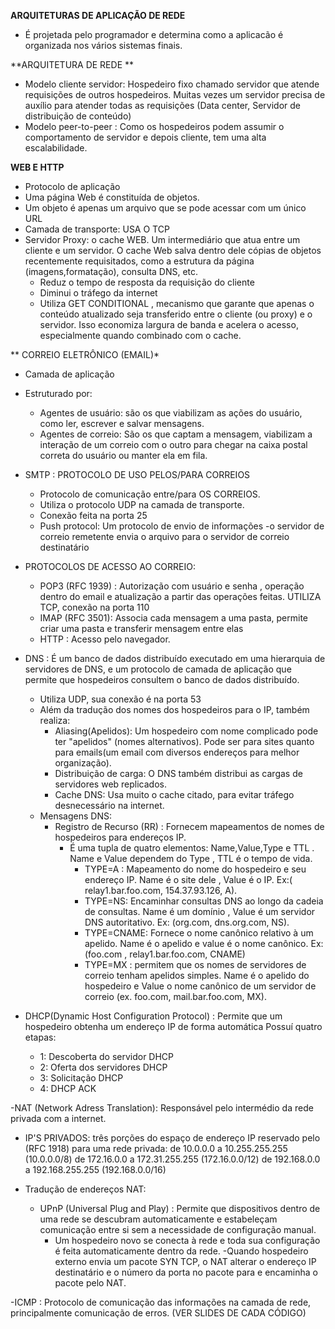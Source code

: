 **ARQUITETURAS DE APLICAÇÃO DE REDE**
- É projetada pelo programador e determina como a aplicacão é organizada nos vários sistemas finais.

**ARQUITETURA DE REDE **
- Modelo cliente servidor: Hospedeiro fixo chamado servidor que atende requisições de outros hospedeiros. Muitas vezes um servidor precisa de auxílio para atender todas as requisições (Data center, Servidor de distribuição de conteúdo)
- Modelo peer-to-peer : Como os hospedeiros podem assumir o comportamento de servidor e depois cliente, tem uma alta escalabilidade. 

**WEB E HTTP**
- Protocolo de aplicação
- Uma página Web é constituída de objetos.
- Um objeto é apenas um arquivo que se pode acessar com um único URL
- Camada de transporte: USA O TCP
- Servidor Proxy: o cache WEB. Um intermediário que atua entre um cliente e um servidor. O cache Web salva dentro dele cópias de objetos recentemente requisitados, como a estrutura da página (imagens,formatação), consulta DNS, etc.
  - Reduz o tempo de resposta da requisição do cliente
  - Diminui o tráfego da internet
  - Utiliza GET CONDITIONAL , mecanismo que garante que apenas o conteúdo atualizado seja transferido entre o cliente (ou proxy) e o servidor. Isso economiza largura de banda e acelera o acesso, especialmente quando combinado com o cache.

** CORREIO ELETRÔNICO (EMAIL)*
- Camada de aplicação
- Estruturado por:
    - Agentes de usuário: são os que viabilizam as ações do usuário, como ler, escrever e salvar mensagens. 
    - Agentes de correio: São os que captam a mensagem, viabilizam a interação de um correio com o outro para chegar na caixa postal correta do usuário ou manter ela em fila.
- SMTP : PROTOCOLO DE USO PELOS/PARA CORREIOS
  - Protocolo de comunicação entre/para OS CORREIOS. 
  - Utiliza o protocolo UDP na camada de transporte.
  - Conexão feita na porta 25
  - Push protocol: Um protocolo de envio de informações -o servidor de correio remetente envia o arquivo para o servidor de correio destinatário

- PROTOCOLOS DE ACESSO AO CORREIO:
  - POP3 (RFC 1939) : Autorização com usuário e senha , operação dentro do email e atualização a partir das operações feitas. UTILIZA TCP, conexão na porta 110
  - IMAP (RFC 3501): Associa cada mensagem a uma pasta, permite criar uma pasta e transferir mensagem entre elas
  - HTTP : Acesso pelo navegador.


- DNS : É um banco de dados distribuído executado em uma hierarquia de servidores de DNS, e um protocolo de camada de aplicação que permite que hospedeiros consultem o banco de dados distribuído.
    - Utiliza UDP, sua conexão é na porta 53
    - Além da tradução dos nomes dos hospedeiros para o IP, também realiza:
        - Aliasing(Apelidos): Um hospedeiro com nome complicado pode ter "apelidos" (nomes alternativos). Pode ser para sites quanto para emails(um email com diversos endereços para melhor organização).
        - Distribuição de carga: O DNS também distribui as cargas de servidores web replicados.
        - Cache DNS: Usa muito o cache citado, para evitar tráfego desnecessário na internet.
    - Mensagens DNS:
      - Registro de Recurso (RR) : Fornecem mapeamentos de nomes de hospedeiros para endereços IP. 
        - É uma tupla de quatro elementos: Name,Value,Type e TTL . Name e Value dependem do Type , TTL é o tempo de vida.
          - TYPE=A : Mapeamento do nome do hospedeiro e seu endereço IP. Name é o site dele , Value é o IP. Ex:( relay1.bar.foo.com, 154.37.93.126, A).
          - TYPE=NS: Encaminhar consultas DNS ao longo da cadeia de consultas. Name é um domínio , Value é um servidor DNS autoritativo. Ex: (org.com, dns.org.com, NS).
          - TYPE=CNAME: Fornece o nome canônico relativo à um apelido. Name é o apelido e value é o nome canônico. Ex: (foo.com , relay1.bar.foo.com, CNAME)
          - TYPE=MX : permitem que os nomes de servidores de correio tenham apelidos simples. Name é o apelido do hospedeiro e Value o nome canônico de um servidor de correio (ex. foo.com, mail.bar.foo.com, MX).

- DHCP(Dynamic Host Configuration Protocol) : Permite que um hospedeiro obtenha um endereço IP de forma automática
  Possuí quatro etapas:
    - 1: Descoberta do servidor DHCP
    - 2: Oferta dos servidores DHCP
    - 3: Solicitação DHCP
    - 4: DHCP ACK

-NAT (Network Adress Translation): Responsável pelo intermédio da rede privada com a internet.
- IP'S PRIVADOS: três porções do espaço de endereço IP reservado pelo (RFC 1918) para uma rede privada:
de 10.0.0.0 a 10.255.255.255 (10.0.0.0/8)
de 172.16.0.0 a 172.31.255.255 (172.16.0.0/12)
de 192.168.0.0 a 192.168.255.255 (192.168.0.0/16)

- Tradução de endereços NAT:
  - UPnP (Universal Plug and Play) :  Permite que dispositivos dentro de uma rede se descubram automaticamente e estabeleçam comunicação entre si sem a necessidade de configuração manual. 
    - Um hospedeiro novo se conecta à rede e toda sua configuração é feita automaticamente dentro da rede.
    -Quando hospedeiro externo envia um pacote SYN TCP, o NAT alterar o endereço IP destinatário e o número da porta no pacote para e encaminha o pacote pelo NAT.

-ICMP : Protocolo de comunicação das informações na camada de rede, principalmente comunicação de erros.
(VER SLIDES DE CADA CÓDIGO)

